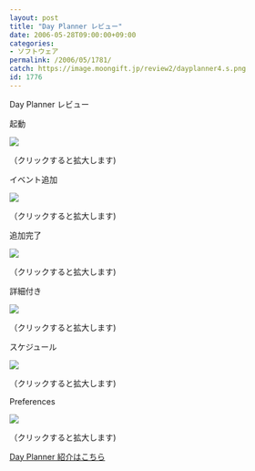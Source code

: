 ```yaml
---
layout: post
title: "Day Planner レビュー"
date: 2006-05-28T09:00:00+09:00
categories:
- ソフトウェア
permalink: /2006/05/1781/
catch: https://image.moongift.jp/review2/dayplanner4.s.png
id: 1776
---
```

Day Planner レビュー  
<!--more-->

起動

  

[![](https://image.moongift.jp/review2/dayplanner1.s.png)](https://image.moongift.jp/review2/dayplanner1.png)  
  
（クリックすると拡大します)

  

イベント追加

  

[![](https://image.moongift.jp/review2/dayplanner2.s.png)](https://image.moongift.jp/review2/dayplanner2.png)  
  
（クリックすると拡大します)

  

追加完了

  

[![](https://image.moongift.jp/review2/dayplanner3.s.png)](https://image.moongift.jp/review2/dayplanner3.png)  
  
（クリックすると拡大します)

  

詳細付き

  

[![](https://image.moongift.jp/review2/dayplanner4.s.png)](https://image.moongift.jp/review2/dayplanner4.png)  
  
（クリックすると拡大します)

  

スケジュール

  

[![](https://image.moongift.jp/review2/dayplanner5.s.png)](https://image.moongift.jp/review2/dayplanner5.png)  
  
（クリックすると拡大します)

  

Preferences

  

[![](https://image.moongift.jp/review2/dayplanner6.s.png)](https://image.moongift.jp/review2/dayplanner6.png)  
  
（クリックすると拡大します)

  

[Day Planner 紹介はこちら](http://oss.moongift.jp/intro/i-1777.html)

